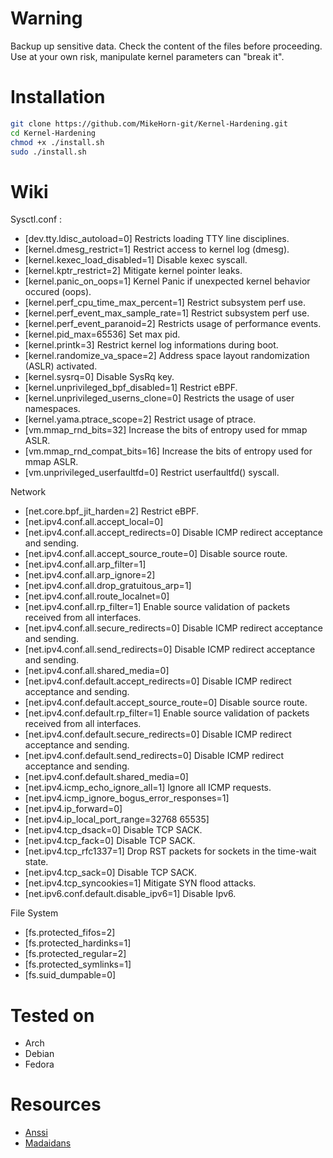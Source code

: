 # Warning
Backup up sensitive data. Check the content of the files before proceeding. Use at your own risk, manipulate kernel parameters can "break it".

# Installation
```bash
git clone https://github.com/MikeHorn-git/Kernel-Hardening.git
cd Kernel-Hardening
chmod +x ./install.sh
sudo ./install.sh
```
# Wiki
Sysctl.conf :
* [dev.tty.ldisc_autoload=0] Restricts loading TTY line disciplines.
* [kernel.dmesg_restrict=1] Restrict access to kernel log (dmesg).
* [kernel.kexec_load_disabled=1] Disable kexec syscall.
* [kernel.kptr_restrict=2] Mitigate kernel pointer leaks.
* [kernel.panic_on_oops=1] Kernel Panic if unexpected kernel behavior occured (oops).
* [kernel.perf_cpu_time_max_percent=1] Restrict subsystem perf use.
* [kernel.perf_event_max_sample_rate=1] Restrict subsystem perf use.
* [kernel.perf_event_paranoid=2] Restricts usage of performance events.
* [kernel.pid_max=65536] Set max pid.
* [kernel.printk=3] Restrict kernel log informations during boot.
* [kernel.randomize_va_space=2] Address space layout randomization (ASLR) activated.
* [kernel.sysrq=0] Disable SysRq key.
* [kernel.unprivileged_bpf_disabled=1] Restrict eBPF.
* [kernel.unprivileged_userns_clone=0] Restricts the usage of user namespaces.
* [kernel.yama.ptrace_scope=2] Restrict usage of ptrace.
* [vm.mmap_rnd_bits=32] Increase the bits of entropy used for mmap ASLR.
* [vm.mmap_rnd_compat_bits=16] Increase the bits of entropy used for mmap ASLR.
* [vm.unprivileged_userfaultfd=0] Restrict userfaultfd() syscall.

Network
* [net.core.bpf_jit_harden=2] Restrict eBPF.
* [net.ipv4.conf.all.accept_local=0]
* [net.ipv4.conf.all.accept_redirects=0] Disable ICMP redirect acceptance and sending.
* [net.ipv4.conf.all.accept_source_route=0] Disable source route.
* [net.ipv4.conf.all.arp_filter=1]
* [net.ipv4.conf.all.arp_ignore=2]
* [net.ipv4.conf.all.drop_gratuitous_arp=1]
* [net.ipv4.conf.all.route_localnet=0]
* [net.ipv4.conf.all.rp_filter=1] Enable source validation of packets received from all interfaces.
* [net.ipv4.conf.all.secure_redirects=0] Disable ICMP redirect acceptance and sending.
* [net.ipv4.conf.all.send_redirects=0] Disable ICMP redirect acceptance and sending.
* [net.ipv4.conf.all.shared_media=0]
* [net.ipv4.conf.default.accept_redirects=0] Disable ICMP redirect acceptance and sending.
* [net.ipv4.conf.default.accept_source_route=0] Disable source route.
* [net.ipv4.conf.default.rp_filter=1] Enable source validation of packets received from all interfaces.
* [net.ipv4.conf.default.secure_redirects=0] Disable ICMP redirect acceptance and sending.
* [net.ipv4.conf.default.send_redirects=0] Disable ICMP redirect acceptance and sending.
* [net.ipv4.conf.default.shared_media=0]
* [net.ipv4.icmp_echo_ignore_all=1] Ignore all ICMP requests.
* [net.ipv4.icmp_ignore_bogus_error_responses=1]
* [net.ipv4.ip_forward=0]
* [net.ipv4.ip_local_port_range=32768 65535]
* [net.ipv4.tcp_dsack=0] Disable TCP SACK.
* [net.ipv4.tcp_fack=0] Disable TCP SACK.
* [net.ipv4.tcp_rfc1337=1] Drop RST packets for sockets in the time-wait state.
* [net.ipv4.tcp_sack=0] Disable TCP SACK.
* [net.ipv4.tcp_syncookies=1] Mitigate SYN flood attacks.
* [net.ipv6.conf.default.disable_ipv6=1] Disable Ipv6.

File System
* [fs.protected_fifos=2]
* [fs.protected_hardinks=1]
* [fs.protected_regular=2]
* [fs.protected_symlinks=1]
* [fs.suid_dumpable=0]

# Tested on
* Arch
* Debian
* Fedora

# Resources
* [Anssi](https://cyber.gouv.fr/publications/recommandations-de-securite-relatives-un-systeme-gnulinux)
* [Madaidans](https://madaidans-insecurities.github.io/guides/linux-hardening.html#kernel)
